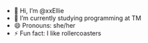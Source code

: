 - 👋 Hi, I’m @xxEllie
- 🌱 I’m currently studying programming at TM
- 😄 Pronouns: she/her
- ⚡ Fun fact: I like rollercoasters

<!---
xxEllie/xxEllie is a ✨ special ✨ repository because its `README.md` (this file) appears on your GitHub profile.
You can click the Preview link to take a look at your changes.
--->
